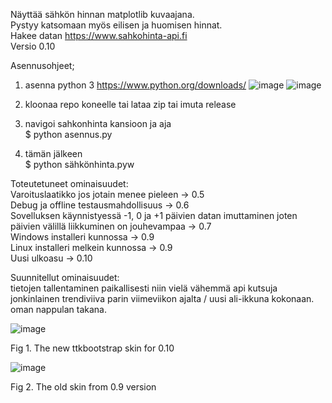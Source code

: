 Näyttää sähkön hinnan matplotlib kuvaajana.  
Pystyy katsomaan myös eilisen ja huomisen hinnat.  
Hakee datan https://www.sahkohinta-api.fi  
Versio 0.10

Asennusohjeet;  
1) asenna python 3
https://www.python.org/downloads/
![image](https://github.com/4motionEnjoyer/sahkonhinta/assets/99203040/6ec30cbc-bd33-4e33-9941-f3a89e08d3a6)
![image](https://github.com/4motionEnjoyer/sahkonhinta/assets/99203040/9950461f-1287-4dca-95d9-a9b31044d72f)


3) kloonaa repo koneelle tai lataa zip tai imuta release
4) navigoi sahkonhinta kansioon ja aja  
   $ python asennus.py  
5) tämän jälkeen  
   $ python sähkönhinta.pyw  

Toteutetuneet ominaisuudet:   
Varoituslaatikko jos jotain menee pieleen -> 0.5   
Debug ja offline testausmahdollisuus ->  0.6   
Sovelluksen käynnistyessä -1, 0 ja +1 päivien datan imuttaminen joten päivien välillä liikkuminen on jouhevampaa -> 0.7   
Windows installeri kunnossa -> 0.9  
Linux installeri melkein kunnossa -> 0.9    
Uusi ulkoasu -> 0.10  
  
Suunnitellut ominaisuudet:  
tietojen tallentaminen paikallisesti niin vielä vähemmä api kutsuja  
jonkinlainen trendiviiva parin viimeviikon ajalta / uusi ali-ikkuna kokonaan. oman nappulan takana.  

![image](https://github.com/4motionEnjoyer/sahkonhinta/assets/99203040/2d81ce98-eae4-4ba0-8e21-8a5f69fa7359)
  
Fig 1. The new ttkbootstrap skin for 0.10
  
  
![image](https://github.com/4motionEnjoyer/sahkonhinta/assets/99203040/b0337cf8-d097-4222-a69b-3a4cfde31c1a)
  
Fig 2. The old skin from 0.9 version 
  

